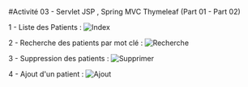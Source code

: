 #Activité 03 - Servlet JSP , Spring MVC Thymeleaf (Part 01 - Part 02)

1 - Liste des Patients : 
![Index](https://user-images.githubusercontent.com/91842692/229957038-b5d5b0db-dcd1-4a89-9f68-0dc8a459058e.PNG)

2 - Recherche des patients par mot clé : 
![Recherche](https://user-images.githubusercontent.com/91842692/229957403-ed2efa9b-cc2d-4e82-8046-17c84e50c790.PNG)

3 - Suppression des patients : 
![Supprimer](https://user-images.githubusercontent.com/91842692/229957519-0763f110-5a70-4f5f-bb17-f3a66d1cbb73.PNG)

4 - Ajout d'un patient : 
![Ajout](https://user-images.githubusercontent.com/91842692/229957905-d4d22fe3-7e4c-4503-8d87-0184427b514f.PNG)
